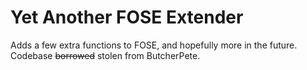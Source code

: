 # Yet Another FOSE Extender

Adds a few extra functions to FOSE, and hopefully more in the future. Codebase ~~borrowed~~ stolen from ButcherPete.
